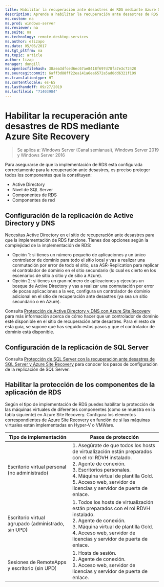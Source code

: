 ```yaml
---
title: Habilitar la recuperación ante desastres de RDS mediante Azure Site Recovery
description: Aprende a habilitar la recuperación ante desastres de RDS mediante Azure Site Recovery.
ms.custom: na
ms.prod: windows-server
ms.reviewer: na
ms.suite: na
ms.technology: remote-desktop-services
ms.author: elizapo
ms.date: 05/05/2017
ms.tgt_pltfrm: na
ms.topic: article
author: lizap
manager: dongill
ms.openlocfilehash: 38aea3dfced6ec67ae8418f697d78fa7e3c72420
ms.sourcegitcommit: 6aff3d88ff22ea141a6ea6572a5ad8dd6321f199
ms.translationtype: HT
ms.contentlocale: es-ES
ms.lasthandoff: 09/27/2019
ms.locfileid: "71403984"
---
```

# <a name="enable-disaster-recovery-of-rds-using-azure-site-recovery"></a>Habilitar la recuperación ante desastres de RDS mediante Azure Site Recovery

>Se aplica a: Windows Server (Canal semianual), Windows Server 2019 y Windows Server 2016

Para asegurarse de que la implementación de RDS está configurada correctamente para la recuperación ante desastres, es preciso proteger todos los componentes que la constituyen:

- Active Directory
- Nivel de SQL Server
- Componentes de RDS
- Componentes de red

## <a name="configure-active-directory-and-dns-replication"></a>Configuración de la replicación de Active Directory y DNS

Necesitas Active Directory en el sitio de recuperación ante desastres para que la implementación de RDS funcione. Tienes dos opciones según la complejidad de la implementación de RDS:

- Opción 1: si tienes un número pequeño de aplicaciones y un único controlador de dominio para todo el sitio local y vas a realizar una conmutación por error de todo el sitio, usa ASR-Replication para replicar el controlador de dominio en el sitio secundario (lo cual es cierto en los escenarios de sitio a sitio y de sitio a Azure).
- Opción 2: si tienes un gran número de aplicaciones y ejecutas un bosque de Active Directory y vas a realizar una conmutación por error de pocas aplicaciones a la vez, configura un controlador de dominio adicional en el sitio de recuperación ante desastres (ya sea un sitio secundario o en Azure).

Consulta [Protección de Active Directory y DNS con Azure Site Recovery](/azure/site-recovery/site-recovery-active-directory) para más información acerca de cómo hacer que un controlador de dominio esté disponible en el sitio de recuperación ante desastres. Para el resto de esta guía, se supone que has seguido estos pasos y que el controlador de dominio está disponible.

## <a name="set-up-sql-server-replication"></a>Configuración de la replicación de SQL Server

Consulta [Protección de SQL Server con la recuperación ante desastres de SQL Server y Azure Site Recovery](/azure/site-recovery/site-recovery-sql) para conocer los pasos de configuración de la replicación de SQL Server.

## <a name="enable-protection-for-the-rds-application-components"></a>Habilitar la protección de los componentes de la aplicación de RDS

Según el tipo de implementación de RDS puedes habilitar la protección de las máquinas virtuales de diferentes componentes (como se muestra en la tabla siguiente) en Azure Site Recovery. Configura los elementos correspondientes de Azure Site Recovery en función de si las máquinas virtuales están implementadas en Hyper-V o VMWare.


|               Tipo de implementación                |                                                                                                     Pasos de protección                                                                                                     |
|----------------------------------------------|--------------------------------------------------------------------------------------------------------------------------------------------------------------------------------------------------------------------------|
|     Escritorio virtual personal (no administrado)     | 1. Asegúrate de que todos los hosts de virtualización están preparados con el rol RDVH instalado.    </br>2. Agente de conexión.  </br>3. Escritorios personales. </br>4. Máquina virtual de plantilla Gold. </br>5. Acceso web, servidor de licencias y servidor de puerta de enlace. |
| Escritorio virtual agrupado (administrado, sin UPD) |                    1. Todos los hosts de virtualización están preparados con el rol RDVH instalado.  </br>2. Agente de conexión.  </br>3. Máquina virtual de plantilla Gold. </br>4. Acceso web, servidor de licencias y servidor de puerta de enlace.                    |
|   Sesiones de RemoteApps y escritorio (sin UPD)   |                                                          1. Hosts de sesión.  </br>2. Agente de conexión. </br>3. Acceso web, servidor de licencias y servidor de puerta de enlace.                                                           |


